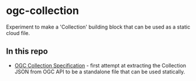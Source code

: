 # ogc-collection
Experiment to make a 'Collection' building block that can be used as a static cloud file.

## In this repo

 * [OGC Collection Specification](ogc-collection-spec.md) - first attempt at extracting the Collection JSON from OGC API to be a standalone file that 
can be used statically.
